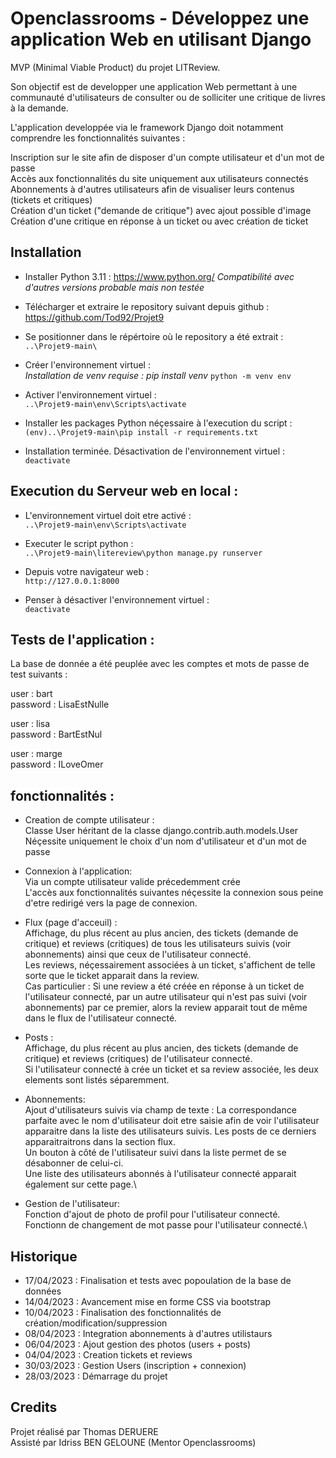 # Openclassrooms - Développez une application Web en utilisant Django

MVP (Minimal Viable Product) du projet LITReview.

Son objectif est de developper une application Web permettant à une communauté d'utilisateurs de consulter ou de solliciter une critique de livres à la demande.

L'application developpée via le framework Django doit notamment comprendre les fonctionnalités suivantes :

Inscription sur le site afin de disposer d'un compte utilisateur et d'un mot de passe\
Accès aux fonctionnalités du site uniquement aux utilisateurs connectés\
Abonnements à d'autres utilisateurs afin de visualiser leurs contenus (tickets et critiques)\
Création d'un ticket ("demande de critique") avec ajout possible d'image\
Création d'une critique en réponse à un ticket ou avec création de ticket



## Installation

* Installer Python 3.11 :
 https://www.python.org/
  _Compatibilité avec d'autres versions probable mais non testée_

* Télécharger et extraire le repository suivant depuis github :\
https://github.com/Tod92/Projet9

* Se positionner dans le répértoire où le repository a été extrait :\
  `..\Projet9-main\`

* Créer l'environnement virtuel :\
_Installation de venv requise : pip install venv_
  `python -m venv env`

* Activer l'environnement virtuel :\
  `..\Projet9-main\env\Scripts\activate`

* Installer les packages Python néçessaire à l'execution du script :\
  `(env)..\Projet9-main\pip install -r requirements.txt`

* Installation terminée. Désactivation de l'environnement virtuel :\
  `deactivate`

## Execution du Serveur web en local :

* L'environnement virtuel doit etre activé :\
  `..\Projet9-main\env\Scripts\activate`

* Executer le script python :\
  `..\Projet9-main\litereview\python manage.py runserver`

* Depuis votre navigateur web :\
  `http://127.0.0.1:8000`

* Penser à désactiver l'environnement virtuel :\
  `deactivate`

## Tests de l'application :

La base de donnée a été peuplée avec les comptes et mots de passe de test suivants :

user : bart\
password : LisaEstNulle

user : lisa\
password : BartEstNul

user : marge\
password : ILoveOmer

## fonctionnalités :

* Creation de compte utilisateur :\
Classe User héritant de la classe django.contrib.auth.models.User\
Néçessite uniquement le choix d'un nom d'utilisateur et d'un mot de passe

* Connexion à l'application:\
Via un compte utilisateur valide précedemment crée\
L'accès aux fonctionnalités suivantes néçessite la connexion sous peine d'etre redirigé vers la page de connexion.

* Flux (page d'acceuil) :\
Affichage, du plus récent au plus ancien, des tickets (demande de critique) et reviews (critiques) de tous les utilisateurs suivis (voir abonnements) ainsi que ceux de l'utilisateur connecté.\
Les reviews, néçessairement associées à un ticket, s'affichent de telle sorte que le ticket apparait dans la review.\
Cas particulier : Si une review a été créée en réponse à un ticket de l'utilisateur connecté, par un autre utilisateur qui n'est pas suivi (voir abonnements) par ce premier, alors la review apparait tout de même dans le flux de l'utilisateur connecté.

* Posts :\
Affichage, du plus récent au plus ancien, des tickets (demande de critique) et reviews (critiques) de l'utilisateur connecté.\
Si l'utilisateur connecté à crée un ticket et sa review associée, les deux elements sont listés séparemment.

* Abonnements:\
Ajout d'utilisateurs suivis via champ de texte : La correspondance parfaite avec le nom d'utilisateur doit etre saisie afin de voir l'utilisateur apparaitre dans la liste des utilisateurs suivis. Les posts de ce derniers apparaitraitrons dans la section flux.\
Un bouton à côté de l'utilisateur suivi dans la liste permet de se désabonner de celui-ci.\
Une liste des utilisateurs abonnés à l'utilisateur connecté apparait également sur cette page.\

* Gestion de l'utilisateur:\
Fonction d'ajout de photo de profil pour l'utilisateur connecté.\
Fonctionn de changement de mot passe pour l'utilisateur connecté.\

## Historique

* 17/04/2023 : Finalisation et tests avec popoulation de la base de données
* 14/04/2023 : Avancement mise en forme CSS via bootstrap
* 10/04/2023 : Finalisation des fonctionnalités de création/modification/suppression
* 08/04/2023 : Integration abonnements à d'autres utilistaurs
* 06/04/2023 : Ajout gestion des photos (users + posts)
* 04/04/2023 : Creation tickets et reviews
* 30/03/2023 : Gestion Users (inscription + connexion)
* 28/03/2023 : Démarrage du projet

## Credits
Projet réalisé par Thomas DERUERE\
Assisté par Idriss BEN GELOUNE (Mentor Openclassrooms)
